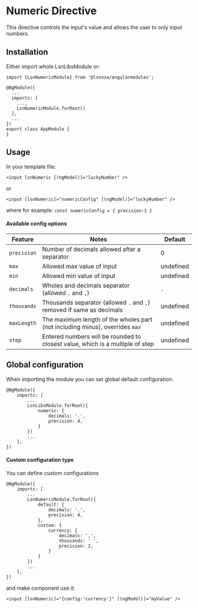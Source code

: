 # Numeric Directive

This directive controls the input's value and allows the user to only input numbers.

## Installation
Either import whole LsnLibsModule or: 
```
import {LsnNumericModule} from '@lsnova/angularmodules';

@NgModule({
  ...
  imports: [
    ...,
    LsnNumericModule.forRoot()
  ],
  ...
})
export class AppModule {
}
```

## Usage
In your template file:

`<input lsnNumeric [(ngModel)]="luckyNumber" />`

or

`<input [lsnNumeric]="numericConfig" [(ngModel)]="luckyNumber" />`

where for example: `const numericConfig = { precision:2 }`

#### Available config options

| Feature          | Notes                                                                         | Default      |
|------------------|-------------------------------------------------------------------------------|--------------|
| `precision`      | Number of decimals allowed after a separator                                  |   0          |
| `max`            | Allowed max value of input                                                    |   undefined  |
| `min`            | Allowed min value of input                                                    |   undefined  |
| `decimals`       | Wholes and decimals separator (allowed `.` and `,`)                           |   `.`        |
| `thousands`      | Thousands separator (allowed `.` and `,`) removed if same as decimals         |   undefined  |
| `maxLength`      | The maximum length of the wholes part (not including minus), overrides `max`  |   undefined  |
| `step`           | Entered numbers will be rounded to closest value, which is a multiple of step |   undefined  |

## Global configuration
When importing the module you can set global default configuration:
```
@NgModule({
    imports: [
        ...
        LsnLibsModule.forRoot({
            numeric: {
                decimals: '.',
                precision: 4,
            }
        })
        ...
    ],
})
```

#### Custom configuration type
You can define custom configurations
```
@NgModule({
    imports: [
        ...
        LsnNumericModule.forRoot({
            default: {
                decimals: '.',
                precision: 4,
            },
            custom: {
                currency: {
                    decimals: ',',
                    thousands: ' ',
                    precision: 2,
                }
            }
        })
        ...
    ],
})
```

and make component use it:

`<input [lsnNumeric]="{config:'currency'}" [(ngModel)]="myValue" /> `
